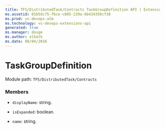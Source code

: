 ```yaml
---
title: TFS/DistributedTask/Contracts TaskGroupDefinition API | Extensions for Visual Studio Team Services
ms.assetid: 01b5dc75-fbce-c885-239a-6b434350cf38
ms.prod: vs-devops-alm
ms.technology: vs-devops-extensions-api
generated: true
ms.manager: douge
ms.author: elbatk
ms.date: 08/04/2016
---
```


# TaskGroupDefinition

Module path: `TFS/DistributedTask/Contracts`


### Members

* `displayName`: string. 

* `isExpanded`: boolean. 

* `name`: string. 


